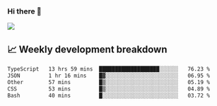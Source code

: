 ### Hi there 👋
<img align="center" src="https://github-readme-stats.vercel.app/api?username=Tumao727&show_icons=true&hide_title=true&theme=dracula" />


## 📈 Weekly development breakdown
<!--START_SECTION:waka-->

```txt
TypeScript   13 hrs 59 mins  ███████████████████░░░░░░   76.23 %
JSON         1 hr 16 mins    █▓░░░░░░░░░░░░░░░░░░░░░░░   06.95 %
Other        57 mins         █▒░░░░░░░░░░░░░░░░░░░░░░░   05.19 %
CSS          53 mins         █▒░░░░░░░░░░░░░░░░░░░░░░░   04.89 %
Bash         40 mins         █░░░░░░░░░░░░░░░░░░░░░░░░   03.72 %
```

<!--END_SECTION:waka-->
